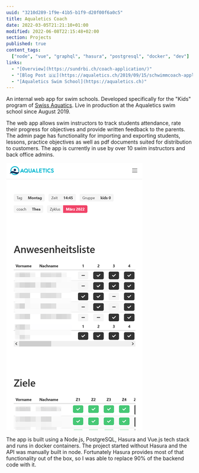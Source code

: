```yaml
---
uuid: "3210d289-1f9e-41b5-b1f9-d20f00f6a0c5"
title: Aqualetics Coach
date: 2022-03-05T21:21:10+01:00
modified: 2022-06-08T22:15:48+02:00
section: Projects
published: true
content_tags:
  ["node", "vue", "graphql", "hasura", "postgresql", "docker", "dev"]
links:
  - "[Overview](https://sundrbi.ch/coach-application/)"
  - "[Blog Post 🇩🇪](https://aqualetics.ch/2019/09/15/schwimmcoach-applikation-innovation/)"
  - "[Aqualetics Swim School](https://aqualetics.ch)"
---
```


An internal web app for swim schools. Developed specifically for the "Kids" program of [Swiss Aquatics](https://www.swiss-aquatics.ch/sport-fuer-alle/kids-learn-to-swim/ausbildungssystem/). Live in production at the Aqualetics swim school since August 2019.

The web app allows swim instructors to track students attendance, rate their progress for objectives and provide written feedback to the parents.
The admin page has functionality for importing and exporting students, lessons, practice objectives as well as pdf documents suited for distribution to customers. The app is currently in use by over 10 swim instructors and back office admins.

![Screenshot of the coaches view](/assets/aqualetics-coach-screenshot.png)

The app is built using a Node.js, PostgreSQL, Hasura and Vue.js tech stack and runs in docker containers. The project started without Hasura and the API was manually built in node. Fortunately Hasura provides most of that functionality out of the box, so I was able to replace 90% of the backend code with it.
